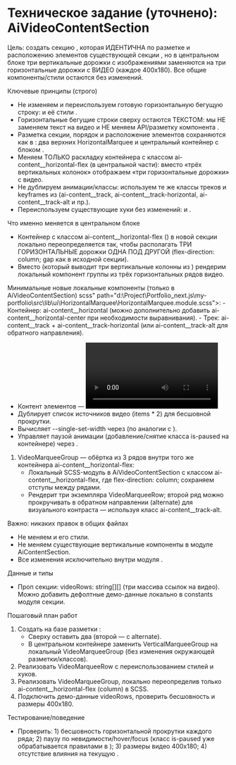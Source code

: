 # Техническое задание (уточнено): AiVideoContentSection

Цель: создать секцию <mcfile name="AiVideoContentSection.tsx" path="d:\Project\Portfolio_next.js\my-portfolio\src\modules\AiVideoContentSection\AiVideoContentSection.tsx"></mcfile>, которая ИДЕНТИЧНА по разметке и расположению элементов существующей секции <mcfile name="AiContentSection.tsx" path="d:\Project\Portfolio_next.js\my-portfolio\src\modules\AiContentSection\AiContentSection.tsx"></mcfile>, но в центральном блоке три вертикальные дорожки с изображениями заменяются на три горизонтальные дорожки с ВИДЕО (каждое 400x180). Все общие компоненты/стили остаются без изменений.

Ключевые принципы (строго)
- Не изменяем и переиспользуем готовую горизонтальную бегущую строку: <mcfile name="HorizontalMarquee.tsx" path="d:\Project\Portfolio_next.js\my-portfolio\src\lib\ui\HorizontalMarquee\HorizontalMarquee.tsx"></mcfile> и её стили <mcfile name="HorizontalMarquee.module.scss" path="d:\Project\Portfolio_next.js\my-portfolio\src\lib\ui\HorizontalMarquee\HorizontalMarquee.module.scss"></mcfile>.
- Горизонтальные бегущие строки сверху остаются ТЕКСТОМ: мы НЕ заменяем текст на видео и НЕ меняем API/разметку компонента <mcfile name="HorizontalMarquee.tsx" path="d:\Project\Portfolio_next.js\my-portfolio\src\lib\ui\HorizontalMarquee\HorizontalMarquee.tsx"></mcfile>.
- Разметка секции, порядок и расположение элементов сохраняются как в <mcfile name="AiContentSection.tsx" path="d:\Project\Portfolio_next.js\my-portfolio\src\modules\AiContentSection\AiContentSection.tsx"></mcfile>: два верхних HorizontalMarquee и центральный контейнер с блоком <mcsymbol name="ContentSection" filename="AiContent.tsx" path="d:\Project\Portfolio_next.js\my-portfolio\src\modules\AiContentSection\component\AiContent\AiContent.tsx" startline="1" type="function"></mcsymbol>.
- Меняем ТОЛЬКО раскладку контейнера с классом ai-content__horizontal-flex (в центральной части): вместо «трёх вертикальных колонок» отображаем «три горизонтальные дорожки» с видео.
- Не дублируем анимации/классы: используем те же классы треков и keyframes из <mcfile name="HorizontalMarquee.module.scss" path="d:\Project\Portfolio_next.js\my-portfolio\src\lib\ui\HorizontalMarquee\HorizontalMarquee.module.scss"></mcfile> (ai-content__track, ai-content__track-horizontal, ai-content__track-alt и пр.).
- Переиспользуем существующие хуки без изменений: <mcfile name="useCssVarOnResize.ts" path="d:\Project\Portfolio_next.js\my-portfolio\src\lib\hooks\useCssVarOnResize.ts"></mcfile> и <mcfile name="useMarqueeVisibility.ts" path="d:\Project\Portfolio_next.js\my-portfolio\src\lib\hooks\useMarqueeVisibility.ts"></mcfile>.

Что именно меняется в центральном блоке
- Контейнер с классом ai-content__horizontal-flex (<mcfile name="VerticalMarqueeGroup.module.scss" path="d:\Project\Portfolio_next.js\my-portfolio\src\modules\AiContentSection\component\VerticalMarqueeGroup\VerticalMarqueeGroup.module.scss"></mcfile>) в новой секции локально переопределяется так, чтобы располагать ТРИ ГОРИЗОНТАЛЬНЫЕ дорожки ОДНА ПОД ДРУГОЙ (flex-direction: column; gap как в исходной секции).
- Вместо <mcsymbol name="VerticalMarqueeGroup" filename="VerticalMarqueeGroup.tsx" path="d:\Project\Portfolio_next.js\my-portfolio\src\modules\AiContentSection\component\VerticalMarqueeGroup\VerticalMarqueeGroup.tsx" startline="1" type="function"></mcsymbol> (который выводит три вертикальные колонны из <mcsymbol name="VerticalMarquee" filename="VerticalMarquee.tsx" path="d:\Project\Portfolio_next.js\my-portfolio\src\modules\AiContentSection\component\VerticalMarquee\VerticalMarquee.tsx" startline="1" type="function"></mcsymbol>) рендерим локальный компонент группы из трёх горизонтальных рядов видео.

Минимальные новые локальные компоненты (только в AiVideoContentSection)
scss" path="d:\Project\Portfolio_next.js\my-portfolio\src\lib\ui\HorizontalMarquee\HorizontalMarquee.module.scss"></mcfile>:
     - Контейнер: ai-content__horizontal (можно дополнительно добавить ai-content__horizontal-center при необходимости выравнивания).
     - Трек: ai-content__track + ai-content__track-horizontal (или ai-content__track-alt для обратного направления).
   - Контент элементов — <video> с размерами строго width: 400px; height: 180px; атрибуты: muted, loop, playsInline, preload="metadata"; при необходимости автостарт — muted autoPlay.
   - Дублирует список источников видео (items * 2) для бесшовной прокрутки.
   - Вычисляет --single-set-width через <mcsymbol name="useCssVarOnResize" filename="useCssVarOnResize.ts" path="d:\Project\Portfolio_next.js\my-portfolio\src\lib\hooks\useCssVarOnResize.ts" startline="1" type="function"></mcsymbol> (по аналогии с <mcfile name="HorizontalMarquee.tsx" path="d:\Project\Portfolio_next.js\my-portfolio\src\lib\ui\HorizontalMarquee\HorizontalMarquee.tsx"></mcfile>).
   - Управляет паузой анимации (добавление/снятие класса is-paused на контейнере) через <mcsymbol name="useMarqueeVisibility" filename="useMarqueeVisibility.ts" path="d:\Project\Portfolio_next.js\my-portfolio\src\lib\hooks\useMarqueeVisibility.ts" startline="1" type="function"></mcsymbol>.

1) VideoMarqueeGroup — обёртка из 3 рядов внутри того же контейнера ai-content__horizontal-flex:
   - Локальный SCSS-модуль в AiVideoContentSection с классом ai-content__horizontal-flex, где flex-direction: column; сохраняем отступы между рядами.
   - Рендерит три экземпляра VideoMarqueeRow; второй ряд можно прокручивать в обратном направлении (alternate) для визуального контраста — используя класс ai-content__track-alt.

Важно: никаких правок в общих файлах
- Не меняем <mcfile name="HorizontalMarquee.tsx" path="d:\Project\Portfolio_next.js\my-portfolio\src\lib\ui\HorizontalMarquee\HorizontalMarquee.tsx"></mcfile> и его стили.
- Не меняем существующие вертикальные компоненты в модуле AiContentSection.
- Все изменения исключительно внутри модуля <mcfile name="AiVideoContentSection" path="d:\Project\Portfolio_next.js\my-portfolio\src\modules\AiVideoContentSection"></mcfile>.

Данные и типы
- Проп секции: videoRows: string[][] (три массива ссылок на видео). Можно добавить дефолтные демо-данные локально в constants модуля секции.

Пошаговый план работ
1) Создать <mcfile name="AiVideoContentSection.tsx" path="d:\Project\Portfolio_next.js\my-portfolio\src\modules\AiVideoContentSection\AiVideoContentSection.tsx"></mcfile> на базе разметки <mcfile name="AiContentSection.tsx" path="d:\Project\Portfolio_next.js\my-portfolio\src\modules\AiContentSection\AiContentSection.tsx"></mcfile>:
   - Сверху оставить два <mcsymbol name="HorizontalMarquee" filename="HorizontalMarquee.tsx" path="d:\Project\Portfolio_next.js\my-portfolio\src\lib\ui\HorizontalMarquee\HorizontalMarquee.tsx" startline="1" type="function"></mcsymbol> (второй — с alternate).
   - В центральном контейнере заменить VerticalMarqueeGroup на локальный VideoMarqueeGroup (без изменения окружающей разметки/классов).
2) Реализовать VideoMarqueeRow с переиспользованием стилей <mcfile name="HorizontalMarquee.module.scss" path="d:\Project\Portfolio_next.js\my-portfolio\src\lib\ui\HorizontalMarquee\HorizontalMarquee.module.scss"></mcfile> и хуков.
3) Реализовать VideoMarqueeGroup, локально переопределив только ai-content__horizontal-flex (column) в SCSS.
4) Подключить демо-данные videoRows, проверить бесшовность и размеры 400x180.

Тестирование/поведение
- Проверить: 1) бесшовность горизонтальной прокрутки каждого ряда; 2) паузу по невидимости/hover/focus (класс is-paused уже обрабатывается правилами в <mcfile name="HorizontalMarquee.module.scss" path="d:\Project\Portfolio_next.js\my-portfolio\src\lib\ui\HorizontalMarquee\HorizontalMarquee.module.scss"></mcfile>); 3) размеры видео 400x180; 4) отсутствие влияния на текущую <mcfile name="AiContentSection.tsx" path="d:\Project\Portfolio_next.js\my-portfolio\src\modules\AiContentSection\AiContentSection.tsx"></mcfile>.
